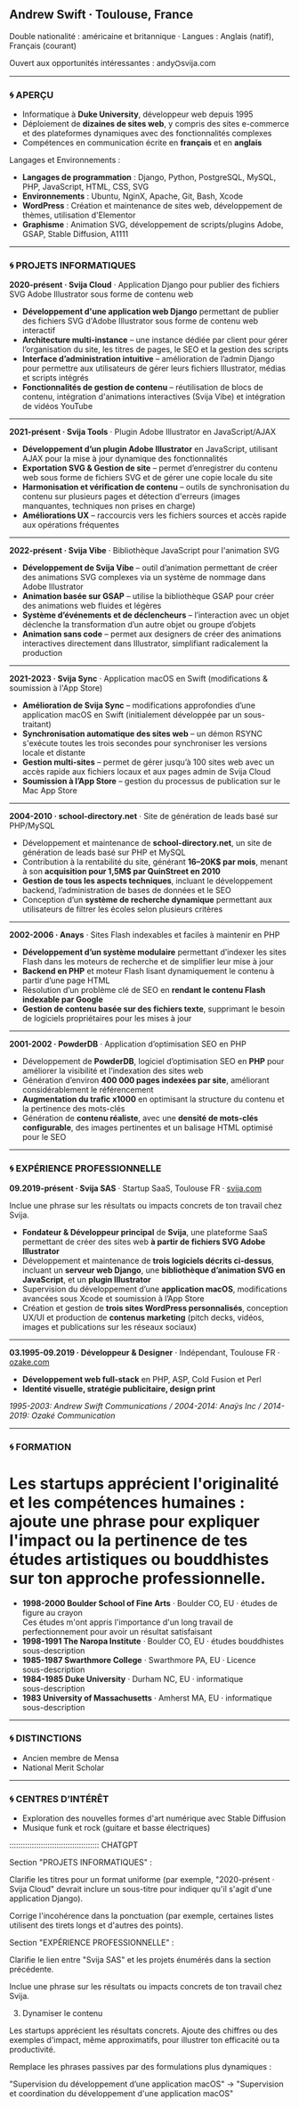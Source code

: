 
## Andrew Swift · Toulouse, France  

Double nationalité : américaine et britannique · Langues : Anglais (natif), Français (courant)

Ouvert aux opportunités intéressantes : andy⛭svija.com  

---  
### 🌀 APERÇU
<!-- https://www.w3schools.com/charsets/ref_emoji_office.asp -->

- Informatique à **Duke University**, développeur web depuis 1995  
- Déploiement de **dizaines de sites web**, y compris des sites e-commerce et des plateformes dynamiques avec des fonctionnalités complexes  
- Compétences en communication écrite en **français** et en **anglais**

Langages et Environnements :

- **Langages de programmation** : Django, Python, PostgreSQL, MySQL, PHP, JavaScript, HTML, CSS, SVG
- **Environnements** : Ubuntu, NginX, Apache, Git, Bash, Xcode
- **WordPress** : Création et maintenance de sites web, développement de thèmes, utilisation d'Elementor
- **Graphisme** : Animation SVG, développement de scripts/plugins Adobe, GSAP, Stable Diffusion, A1111

---  
### 🌀 PROJETS INFORMATIQUES

<b>2020-présent · Svija Cloud</b> · Application Django pour publier des fichiers SVG Adobe Illustrator sous forme de contenu web<br>  

- **Développement d'une application web Django** permettant de publier des fichiers SVG d'Adobe Illustrator sous forme de contenu web interactif  
- **Architecture multi-instance** – une instance dédiée par client pour gérer l’organisation du site, les titres de pages, le SEO et la gestion des scripts  
- **Interface d’administration intuitive** – amélioration de l’admin Django pour permettre aux utilisateurs de gérer leurs fichiers Illustrator, médias et scripts intégrés  
- **Fonctionnalités de gestion de contenu** – réutilisation de blocs de contenu, intégration d'animations interactives (Svija Vibe) et intégration de vidéos YouTube

---  
  

<b>2021-présent · Svija Tools</b> · Plugin Adobe Illustrator en JavaScript/AJAX<br>  

- **Développement d’un plugin Adobe Illustrator** en JavaScript, utilisant AJAX pour la mise à jour dynamique des fonctionnalités  
- **Exportation SVG & Gestion de site** – permet d’enregistrer du contenu web sous forme de fichiers SVG et de gérer une copie locale du site  
- **Harmonisation et vérification de contenu** – outils de synchronisation du contenu sur plusieurs pages et détection d'erreurs (images manquantes, techniques non prises en charge)  
- **Améliorations UX** – raccourcis vers les fichiers sources et accès rapide aux opérations fréquentes  

---  
  

<b>2022-présent · Svija Vibe</b> · Bibliothèque JavaScript pour l'animation SVG<br>  

- **Développement de Svija Vibe** – outil d’animation permettant de créer des animations SVG complexes via un système de nommage dans Adobe Illustrator  
- **Animation basée sur GSAP** – utilise la bibliothèque GSAP pour créer des animations web fluides et légères  
- **Système d’événements et de déclencheurs** – l’interaction avec un objet déclenche la transformation d’un autre objet ou groupe d’objets  
- **Animation sans code** – permet aux designers de créer des animations interactives directement dans Illustrator, simplifiant radicalement la production  

---  
  

<b>2021-2023 · Svija Sync</b> · Application macOS en Swift (modifications & soumission à l'App Store)<br>  

- **Amélioration de Svija Sync** – modifications approfondies d’une application macOS en Swift (initialement développée par un sous-traitant)  
- **Synchronisation automatique des sites web** – un démon RSYNC s'exécute toutes les trois secondes pour synchroniser les versions locale et distante  
- **Gestion multi-sites** – permet de gérer jusqu’à 100 sites web avec un accès rapide aux fichiers locaux et aux pages admin de Svija Cloud  
- **Soumission à l’App Store** – gestion du processus de publication sur le Mac App Store  

---  
  

<b>2004-2010 · school-directory.net</b> · Site de génération de leads basé sur PHP/MySQL<br>  

- Développement et maintenance de **school-directory.net**, un site de génération de leads basé sur PHP et MySQL  
- Contribution à la rentabilité du site, générant **16–20K$ par mois**, menant à son **acquisition pour 1,5M$ par QuinStreet en 2010**  
- **Gestion de tous les aspects techniques**, incluant le développement backend, l’administration de bases de données et le SEO  
- Conception d’un **système de recherche dynamique** permettant aux utilisateurs de filtrer les écoles selon plusieurs critères  

---  
  

<b>2002-2006 · Anays</b> · Sites Flash indexables et faciles à maintenir en PHP<br>  

- **Développement d’un système modulaire** permettant d’indexer les sites Flash dans les moteurs de recherche et de simplifier leur mise à jour  
- **Backend en PHP** et moteur Flash lisant dynamiquement le contenu à partir d’une page HTML  
- Résolution d’un problème clé de SEO en **rendant le contenu Flash indexable par Google**  
- **Gestion de contenu basée sur des fichiers texte**, supprimant le besoin de logiciels propriétaires pour les mises à jour  

---  
  

<b>2001-2002 · PowderDB</b> · Application d’optimisation SEO en PHP<br>  

- Développement de **PowderDB**, logiciel d’optimisation SEO en **PHP** pour améliorer la visibilité et l’indexation des sites web  
- Génération d’environ **400 000 pages indexées par site**, améliorant considérablement le référencement  
- **Augmentation du trafic x1000** en optimisant la structure du contenu et la pertinence des mots-clés  
- Génération de **contenu réaliste**, avec une **densité de mots-clés configurable**, des images pertinentes et un balisage HTML optimisé pour le SEO  

  


---  
### 🌀 EXPÉRIENCE PROFESSIONNELLE

<b>09.2019-présent · Svija SAS</b> · Startup SaaS, Toulouse FR · <a href=https://svija.com>svija.com</a><br>  

Inclue une phrase sur les résultats ou impacts concrets de ton travail chez Svija.

- **Fondateur & Développeur principal** de **Svija**, une plateforme SaaS permettant de créer des sites web **à partir de fichiers SVG Adobe Illustrator**  
- Développement et maintenance de **trois logiciels décrits ci-dessus**, incluant un **serveur web Django**, une **bibliothèque d’animation SVG en JavaScript**, et un **plugin Illustrator**  
- Supervision du développement d’une **application macOS**, modifications avancées sous Xcode et soumission à l’App Store  
- Création et gestion de **trois sites WordPress personnalisés**, conception UX/UI et production de **contenus marketing** (pitch decks, vidéos, images et publications sur les réseaux sociaux)  

---  
  

<b>03.1995-09.2019 · Développeur & Designer</b> · Indépendant, Toulouse FR · <a href=https://ozake.com>ozake.com</a><br>  

- **Développement web full-stack** en PHP, ASP, Cold Fusion et Perl  
- **Identité visuelle, stratégie publicitaire, design print**  

*1995-2003: Andrew Swift Communications / 2004-2014: Anaÿs Inc / 2014-2019: Ozaké Communication*  

  


---  
### 🌀 FORMATION  

# Les startups apprécient l'originalité et les compétences humaines : ajoute une phrase pour expliquer l'impact ou la pertinence de tes études artistiques ou bouddhistes sur ton approche professionnelle.

- **1998-2000 Boulder School of Fine Arts** · Boulder CO, EU · études de figure au crayon  
    Ces études m'ont appris l'importance d'un long travail de perfectionnement pour avoir un résultat satisfaisant
- **1998-1991 The Naropa Institute** · Boulder CO, EU · études bouddhistes  
    sous-description
- **1985-1987 Swarthmore College** · Swarthmore PA, EU · Licence  
    sous-description
- **1984-1985 Duke University** · Durham NC, EU · informatique  
    sous-description
- **1983 University of Massachusetts** · Amherst MA, EU · informatique  
    sous-description

---  
### 🌀 DISTINCTIONS  

- Ancien membre de Mensa  
- National Merit Scholar  

---  
### 🌀 CENTRES D’INTÉRÊT  

- Exploration des nouvelles formes d'art numérique avec Stable Diffusion
- Musique funk et rock (guitare et basse électriques)


:::::::::::::::::::::::::::::::::::::::: CHATGPT


Section "PROJETS INFORMATIQUES" :

Clarifie les titres pour un format uniforme (par exemple, "2020-présent · Svija Cloud" devrait inclure un sous-titre pour indiquer qu'il s'agit d'une application Django).

Corrige l'incohérence dans la ponctuation (par exemple, certaines listes utilisent des tirets longs et d'autres des points).

Section "EXPÉRIENCE PROFESSIONNELLE" :

Clarifie le lien entre "Svija SAS" et les projets énumérés dans la section précédente.

Inclue une phrase sur les résultats ou impacts concrets de ton travail chez Svija.

3. Dynamiser le contenu

Les startups apprécient les résultats concrets. Ajoute des chiffres ou des exemples d'impact, même approximatifs, pour illustrer ton efficacité ou ta productivité.

Remplace les phrases passives par des formulations plus dynamiques :

"Supervision du développement d’une application macOS" → "Supervision et coordination du développement d'une application macOS"

